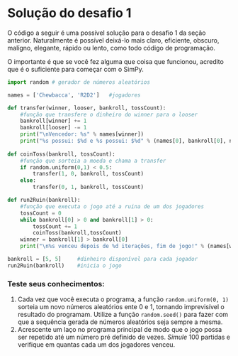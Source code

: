 # Solução do desafio 1

O código a seguir é uma possível solução para o desafio 1 da seção anterior. Naturalmente é possível deixá-lo mais claro, eficiente, obscuro, malígno, elegante, rápido ou lento, como todo código de programação.

O importante é que se você fez alguma que coisa que funcionou, acredito que é o suficiente para começar com o SimPy.

```python
import random # gerador de números aleatórios

names = ['Chewbacca', 'R2D2']   #jogadores

def transfer(winner, looser, bankroll, tossCount):
    #função que transfere o dinheiro do winner para o looser 
    bankroll[winner] += 1
    bankroll[looser] -= 1
    print("\nVencedor: %s" % names[winner])
    print("%s possui: $%d e %s possui: $%d" % (names[0], bankroll[0], names[1], bankroll[1]))
    
def coinToss(bankroll, tossCount):
    #função que sorteia a moeda e chama a transfer
    if random.uniform(0,1) < 0.5:
        transfer(1, 0, bankroll, tossCount)
    else:
        transfer(0, 1, bankroll, tossCount)

def run2Ruin(bankroll):
    #função que executa o jogo até a ruina de um dos jogadores
    tossCount = 0
    while bankroll[0] > 0 and bankroll[1] > 0:
        tossCount += 1
        coinToss(bankroll,tossCount)
    winner = bankroll[1] > bankroll[0]
    print("\n%s venceu depois de %d iterações, fim de jogo!" % (names[winner], tossCount))

bankroll = [5, 5]     #dinheiro disponível para cada jogador
run2Ruin(bankroll)    #inicia o jogo
```

### Teste seus conhecimentos:
1. Cada vez que você executa o programa, a função `random.uniform(0, 1)` sorteia um novo números aleatórios ente 0 e 1, tornando imprevisível o resultado do programam. Utilize a função `random.seed()` para fazer com que a sequência gerada de números aleatórios seja sempre a mesma.
2. Acrescente um laço no programa principal de modo que o jogo possa ser repetido até um número pré definido de vezes. *Simule* 100 partidas e verifique em quantas cada um dos jogadores venceu. 